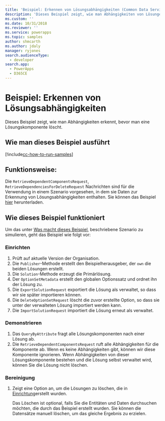 ```yaml
---
title: 'Beispiel: Erkennen von Lösungsabhängigkeiten (Common Data Service) | Microsoft Docs'
description: 'Dieses Beispiel zeigt, wie man Abhängigkeiten von Lösungen erkennt.'
ms.custom: ''
ms.date: 10/31/2018
ms.reviewer: ''
ms.service: powerapps
ms.topic: samples
author: shmcarth
ms.author: jdaly
manager: ryjones
search.audienceType:
  - developer
search.app:
  - PowerApps
  - D365CE
---
```

# <a name="sample-detect-solution-dependencies"></a>Beispiel: Erkennen von Lösungsabhängigkeiten

Dieses Beispiel zeigt, wie man Abhängigkeiten erkennt, bevor man eine Lösungskomponente löscht.

## <a name="how-to-run-this-sample"></a>Wie man dieses Beispiel ausführt

[!include[cc-how-to-run-samples](../../includes/cc-how-to-run-samples.md)]

## <a name="what-this-sample-does"></a>Funktionsweise:

Die `RetrieveDependentComponentsRequest`, `RetrieveDependenciesForDeleteRequest` Nachrichten sind für die Verwendung in einem Szenario vorgesehen, in dem sie Daten zur Erkennung von Lösungsabhängigkeiten enthalten. Sie können das Beispiel [hier](https://github.com/Microsoft/PowerApps-Samples/tree/master/cds/orgsvc/C%23/SolutionDependencies) herunterladen.

## <a name="how-this-sample-works"></a>Wie dieses Beispiel funktioniert

Um das unter [Was macht dieses Beispiel](#what-this-sample-does), beschriebene Szenario zu simulieren, geht das Beispiel wie folgt vor:

### <a name="setup"></a>Einrichten

1. Prüft auf aktuelle Version der Organisation.
1. Die `Publisher`-Methode erstellt den Beispielherausgeber, der `own` die beiden Lösungen erstellt.
1. Die `Solution`-Methode erzeugt die Primärlösung.
1. Der `OptionSetMetadata` erstellt den globalen Optionssatz und ordnet ihn der Lösung zu.
1. Die `ExportSolutionRequest` exportiert die Lösung als verwaltet, so dass wir sie später importieren können.
1. Die `DeleteOptionSetRequest` löscht die zuvor erstellte Option, so dass sie unter der verwalteten Lösung importiert werden kann.
1. Die `ImportSolutionRequest` importiert die Lösung erneut als verwaltet.

### <a name="demonstrate"></a>Demonstrieren

1. Das `QueryByAttribute` fragt alle Lösungskomponenten nach einer Lösung ab.
1. Die `RetrieveDependentComponentsRequest` ruft alle Abhängigkeiten für die Komponente ab. Wenn es keine Abhängigkeiten gibt, können wir diese Komponente ignorieren. Wenn Abhängigkeiten von dieser Lösungskomponente bestehen und die Lösung selbst verwaltet wird, können Sie die Lösung nicht löschen.
### <a name="clean-up"></a>Bereinigung

1. Zeigt eine Option an, um die Lösungen zu löschen, die in [Einrichtung](#setup)erstellt wurden.

    Das Löschen ist optional, falls Sie die Entitäten und Daten durchsuchen möchten, die durch das Beispiel erstellt wurden. Sie können die Datensätze manuell löschen, um das gleiche Ergebnis zu erzielen.
